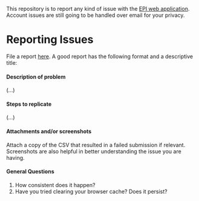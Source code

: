 This repository is to report any kind of issue with the [EPI web application](http://predict.phiresearchlab.com). Account issues are still going to be handled over email for your privacy.

# Reporting Issues

File a report [here](https://https://github.com/cdcepi/web_tracker/issues). A good report has the following format and a descriptive title:

#### Description of problem
(...)

#### Steps to replicate
(...)

#### Attachments and/or screenshots
Attach a copy of the CSV that resulted in a failed submission if relevant. Screenshots are also helpful in better understanding the issue you are having.

#### General Questions
1. How consistent does it happen?
2. Have you tried clearing your browser cache? Does it persist?

